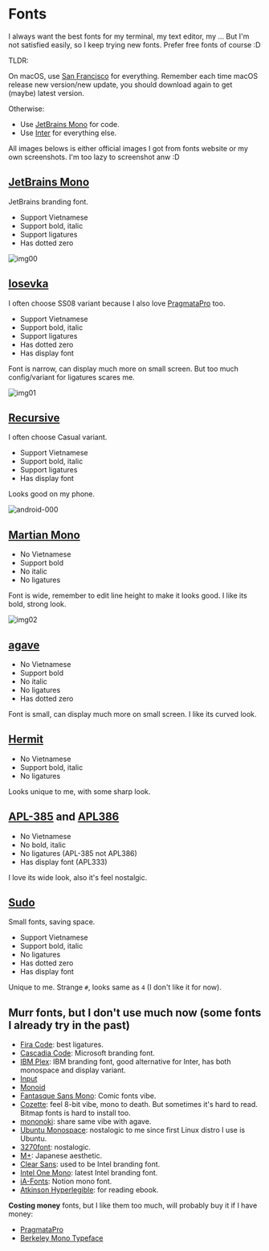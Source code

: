 # Fonts

I always want the best fonts for my terminal, my text editor, my ... But I'm not
satisfied easily, so I keep trying new fonts. Prefer free fonts of course :D

TLDR:

On macOS, use [San Francisco](https://developer.apple.com/fonts/) for
everything. Remember each time macOS release new version/new update, you should
download again to get (maybe) latest version.

Otherwise:

- Use [JetBrains Mono](https://github.com/JetBrains/JetBrainsMono) for code.
- Use [Inter](https://github.com/rsms/inter) for everything else.

All images belows is either official images I got from fonts website or my own
screenshots. I'm too lazy to screenshot anw :D

## [JetBrains Mono](https://github.com/JetBrains/JetBrainsMono)

JetBrains branding font.

- Support Vietnamese
- Support bold, italic
- Support ligatures
- Has dotted zero

![img00](https://github.com/JetBrains/JetBrainsMono/raw/master/images/character-set@2x.png)

## [Iosevka](https://github.com/be5invis/Iosevka)

I often choose SS08 variant because I also love
[PragmataPro](https://fsd.it/shop/fonts/pragmatapro/) too.

- Support Vietnamese
- Support bold, italic
- Support ligatures
- Has dotted zero
- Has display font

Font is narrow, can display much more on small screen. But too much
config/variant for ligatures scares me.

![img01](https://raw.githubusercontent.com/be5invis/Iosevka/v21.1.1/images/iosevka-ss08.dark.svg#gh-dark-mode-only)

## [Recursive](https://github.com/arrowtype/recursive)

I often choose Casual variant.

- Support Vietnamese
- Support bold, italic
- Support ligatures
- Has display font

Looks good on my phone.

![android-000](https://raw.githubusercontent.com/haunt98/posts-images/main/android-000.jpg)

## [Martian Mono](https://github.com/evilmartians/mono)

- No Vietnamese
- Support bold
- No italic
- No ligatures

Font is wide, remember to edit line height to make it looks good. I like its
bold, strong look.

![img02](https://github.com/evilmartians/mono/raw/main/documentation/martian-mono-character-set.png)

## [agave](https://github.com/blobject/agave)

- No Vietnamese
- Support bold
- No italic
- No ligatures
- Has dotted zero

Font is small, can display much more on small screen. I like its curved look.

## [Hermit](https://github.com/pcaro90/hermit)

- No Vietnamese
- Support bold, italic
- No ligatures

Looks unique to me, with some sharp look.

## [APL-385](https://apl385.com/fonts/index.htm) and [APL386](https://github.com/abrudz/APL386)

- No Vietnamese
- No bold, italic
- No ligatures (APL-385 not APL386)
- Has display font (APL333)

I love its wide look, also it's feel nostalgic.

## [Sudo](https://github.com/jenskutilek/sudo-font)

Small fonts, saving space.

- Support Vietnamese
- Support bold, italic
- No ligatures
- Has dotted zero
- Has display font

Unique to me. Strange `#`, looks same as `4` (I don't like it for now).

## Murr fonts, but I don't use much now (some fonts I already try in the past)

- [Fira Code](https://github.com/tonsky/FiraCode): best ligatures.
- [Cascadia Code](https://github.com/microsoft/cascadia-code): Microsoft
  branding font.
- [IBM Plex](https://github.com/IBM/plex): IBM branding font, good alternative
  for Inter, has both monospace and display variant.
- [Input](https://input.djr.com/)
- [Monoid](https://github.com/larsenwork/monoid)
- [Fantasque Sans Mono](https://github.com/belluzj/fantasque-sans): Comic fonts
  vibe.
- [Cozette](https://github.com/slavfox/Cozette): feel 8-bit vibe, mono to death.
  But sometimes it's hard to read. Bitmap fonts is hard to install too.
- [mononoki](https://github.com/madmalik/mononoki): share same vibe with agave.
- [Ubuntu Monospace](https://design.ubuntu.com/font): nostalogic to me since
  first Linux distro I use is Ubuntu.
- [3270font](https://github.com/rbanffy/3270font): nostalogic.
- [M+](https://github.com/coz-m/MPLUS_FONTS): Japanese aesthetic.
- [Clear Sans](https://github.com/intel/clear-sans): used to be Intel branding
  font.
- [Intel One Mono](https://github.com/intel/intel-one-mono): latest Intel
  branding font.
- [iA-Fonts](https://github.com/iaolo/iA-Fonts): Notion mono font.
- [Atkinson Hyperlegible](https://brailleinstitute.org/freefont): for reading
  ebook.

**Costing money** fonts, but I like them too much, will probably buy it if I
have money:

- [PragmataPro](https://fsd.it/shop/fonts/pragmatapro/)
- [Berkeley Mono Typeface](https://berkeleygraphics.com/typefaces/berkeley-mono/)
